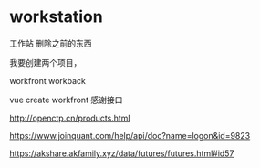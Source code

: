# workstation
 工作站
删除之前的东西

我要创建两个项目，

workfront
workback

vue create workfront
感谢接口

http://openctp.cn/products.html


https://www.joinquant.com/help/api/doc?name=logon&id=9823


https://akshare.akfamily.xyz/data/futures/futures.html#id57




